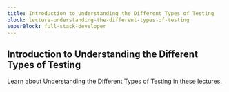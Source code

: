 ```yaml
---
title: Introduction to Understanding the Different Types of Testing
block: lecture-understanding-the-different-types-of-testing
superBlock: full-stack-developer
---
```


## Introduction to Understanding the Different Types of Testing

Learn about Understanding the Different Types of Testing in these lectures.
